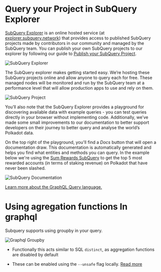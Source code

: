 # Query your Project in SubQuery Explorer

[SubQuery Explorer](https://explorer.subquery.network) is an online hosted service (at [explorer.subquery.network](https://explorer.subquery.network)) that provides access to published SubQuery projects made by contributors in our community and managed by the SubQuery team. You can publish your own SubQuery projects to our explorer by following our guide to [Publish your SubQuery Project](../publish/publish.md).

![SubQuery Explorer](https://static.subquery.network/media/explorer/explorer-header.png)

The SubQuery explorer makes getting started easy. We’re hosting these SubQuery projects online and allow anyone to query each for free. These managed nodes will be monitored and run by the SubQuery team at a performance level that will allow production apps to use and rely on them.

![SubQuery Project](https://static.subquery.network/media/explorer/explorer-project.png)

You’ll also note that the SubQuery Explorer provides a playground for discovering available data with example queries - you can test queries directly in your browser without implementing code. Additionally, we’ve made some small improvements to our documentation to better support developers on their journey to better query and analyse the world’s Polkadot data.

On the top right of the playground, you'll find a *Docs* button that will open a documentation draw. This documentation is automatically generated and helps you find what entities and methods you can query. In the example below we're using the [Sum Rewards SubQuery](https://explorer.subquery.network/subquery/OnFinality-io/sum-reward) to get the top 5 most rewarded accounts (in terms of staking revenue) on Polkadot that have never been slashed.

![SubQuery Documentation](https://static.subquery.network/media/explorer/explorer-documentation.png)

[Learn more about the GraphQL Query language.](./graphql.md)

# Using agregation functions In graphql

Subquery supports using groupby in your query.

![Graphql Groupby](/assets/img/graphql_aggregation.png)

- Functionally this acts similar to SQL `distinct`, as aggregation functions are disabled by default

- These can be enabled using the `--unsafe` flag locally. [Read more](https://doc.subquery.network/references/references/#unsafe-2)